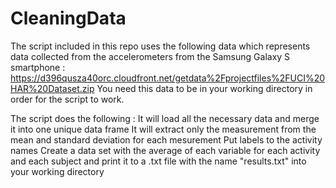 # CleaningData
The script included in this repo uses the following data which represents data collected from the accelerometers from the Samsung Galaxy S smartphone :
https://d396qusza40orc.cloudfront.net/getdata%2Fprojectfiles%2FUCI%20HAR%20Dataset.zip 
You need this data to be in your working directory in order for the script to work.

The script does the following :
It will load all the necessary data and merge it into one unique data frame
It will extract only the measurement from the mean and standard deviation for each mesurement
Put labels to the activity names 
Create a data set with the average of each variable for each activity and each subject and print it to a .txt file with the name "results.txt" into your working directory
